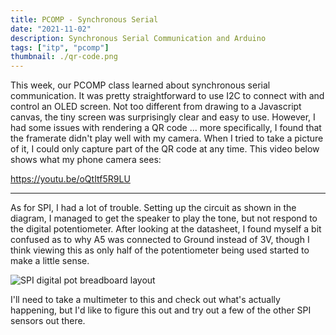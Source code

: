 ```yaml
---
title: PCOMP - Synchronous Serial
date: "2021-11-02"
description: Synchronous Serial Communication and Arduino
tags: ["itp", "pcomp"]
thumbnail: ./qr-code.png
---
```

This week, our PCOMP class learned about synchronous serial communication.
It was pretty straightforward to use I2C to connect with and control an OLED
screen. Not too different from drawing to a Javascript canvas, the tiny screen was
surprisingly clear and easy to use. However, I had some issues with rendering a
QR code ... more specifically, I found that the framerate didn't play well with my
camera. When I tried to take a picture of it, I could only capture part of the QR
code at any time. This video below shows what my phone camera sees:

https://youtu.be/oQtItf5R9LU


---

As for SPI, I had a lot of trouble. Setting up the circuit as shown in the
diagram, I managed to get the speaker to play the tone, but not respond to the
digital potentiometer. After looking at the datasheet, I found myself a bit confused
as to why A5 was connected to Ground instead of 3V, though I think viewing this as only
half of the potentiometer being used started to make a little sense.

![SPI digital pot breadboard layout](./spi-digital-pot.jpeg)

I'll need to take a multimeter to this and check out what's actually happening, but
I'd like to figure this out and try out a few of the other SPI sensors out there.

